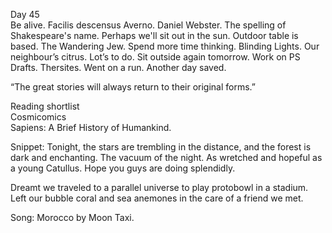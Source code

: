 Day 45  
Be alive. Facilis descensus Averno. Daniel Webster. The spelling of Shakespeare's name. Perhaps we'll sit out in the sun. Outdoor table is based. The Wandering Jew. Spend more time thinking. Blinding Lights. Our neighbour’s citrus. Lot’s to do. Sit outside again tomorrow. Work on PS Drafts. Thersites. Went on a run. Another day saved.

“The great stories will always return to their original forms.”

Reading shortlist  
Cosmicomics  
Sapiens: A Brief History of Humankind.

Snippet: Tonight, the stars are trembling in the distance, and the forest is dark and enchanting. The vacuum of the night. As wretched and hopeful as a young Catullus. Hope you guys are doing splendidly.

Dreamt we traveled to a parallel universe to play protobowl in a stadium. Left our bubble coral and sea anemones in the care of a friend we met. 

Song: Morocco by Moon Taxi.
